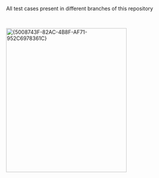 <p align="left">
  All test cases present in different branches of this repository
</p>

<br>

<p align="left">
 <img width="327" height="391" alt="{5008743F-82AC-4B8F-AF71-952C6978361C}" src="https://github.com/user-attachments/assets/ffa35249-8100-4954-95db-b2dd8022e032" />
</p>
